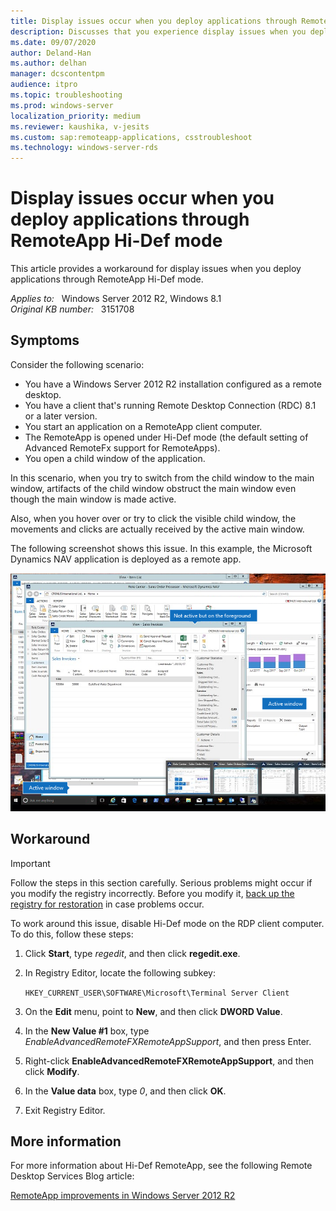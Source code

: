 ```yaml
---
title: Display issues occur when you deploy applications through RemoteApp Hi-Def mode
description: Discusses that you experience display issues when you deploy applications through RemoteApp Hi-Def mode. Provides a workaround.
ms.date: 09/07/2020
author: Deland-Han
ms.author: delhan
manager: dcscontentpm
audience: itpro
ms.topic: troubleshooting
ms.prod: windows-server
localization_priority: medium
ms.reviewer: kaushika, v-jesits
ms.custom: sap:remoteapp-applications, csstroubleshoot
ms.technology: windows-server-rds
---
```

# Display issues occur when you deploy applications through RemoteApp Hi-Def mode

This article provides a workaround for display issues when you deploy applications through RemoteApp Hi-Def mode.

_Applies to:_ &nbsp; Windows Server 2012 R2, Windows 8.1  
_Original KB number:_ &nbsp; 3151708

## Symptoms

Consider the following scenario:

- You have a Windows Server 2012 R2 installation configured as a remote desktop.
- You have a client that's running Remote Desktop Connection (RDC) 8.1 or a later version.
- You start an application on a RemoteApp client computer.
- The RemoteApp is opened under Hi-Def mode (the default setting of Advanced RemoteFx support for RemoteApps).
- You open a child window of the application.

In this scenario, when you try to switch from the child window to the main window, artifacts of the child window obstruct the main window even though the main window is made active.

Also, when you hover over or try to click the visible child window, the movements and clicks are actually received by the active main window.

The following screenshot shows this issue. In this example, the Microsoft Dynamics NAV application is deployed as a remote app.

![Here, Dynamics NAV application is deployed as a RemoteApp.](./media/display-issues-deploy-apps-remoteapp-hi-def-mode/dynamics-nav-remote-app.png)

## Workaround

> [!IMPORTANT]
> Follow the steps in this section carefully. Serious problems might occur if you modify the registry incorrectly. Before you modify it, [back up the registry for restoration](https://support.microsoft.com/help/322756) in case problems occur.

To work around this issue, disable Hi-Def mode on the RDP client computer. To do this, follow these steps:

1. Click **Start**, type *regedit*, and then click **regedit.exe**.
2. In Registry Editor, locate the following subkey:

    `HKEY_CURRENT_USER\SOFTWARE\Microsoft\Terminal Server Client`
3. On the **Edit** menu, point to **New**, and then click **DWORD Value**.
4. In the **New Value #1** box, type *EnableAdvancedRemoteFXRemoteAppSupport*, and then press Enter.
5. Right-click **EnableAdvancedRemoteFXRemoteAppSupport**, and then click **Modify**.
6. In the **Value data** box, type *0*, and then click **OK**.
7. Exit Registry Editor.

## More information

For more information about Hi-Def RemoteApp, see the following Remote Desktop Services Blog article:

[RemoteApp improvements in Windows Server 2012 R2](https://blogs.msdn.microsoft.com/rds/2013/11/25/remoteapp-improvements-in-windows-server-2012-r2/)
